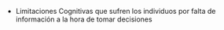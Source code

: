- Limitaciones Cognitivas que sufren los individuos por falta de información a la hora de tomar decisiones